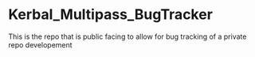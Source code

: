 Kerbal_Multipass_BugTracker
===========================

This is the repo that is public facing to allow for bug tracking of a private repo developement

